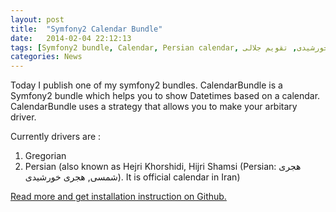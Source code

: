 ```yaml
---
layout: post
title:  "Symfony2 Calendar Bundle"
date:   2014-02-04 22:12:13
tags: [Symfony2 bundle, Calendar, Persian calendar, هجری شمسی, هجری خورشیدی, تقویم جلالی, Hejri, Hejri shamsi]
categories: News
---
```

Today I publish one of my symfony2 bundles.
CalendarBundle is a Symfony2 bundle which helps you to show Datetimes based on a calendar. CalendarBundle uses a strategy that allows you to make your arbitary driver.

Currently drivers are :

 1. Gregorian
 2. Persian (also known as Hejri Khorshidi, Hijri Shamsi (Persian: هجری شمسی, هجری خورشیدی). It is official calendar in Iran)

[Read more and get installation instruction on Github.][calendar-bundle]

[calendar-bundle]: https://github.com/mohebifar/CalendarBundle